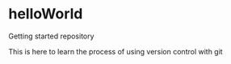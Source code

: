 # helloWorld
Getting started repository

This is here to learn the process of using version control with git
